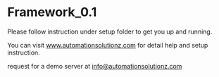 Framework_0.1
=============

Please follow instruction under setup folder to get you up and running.

You can visit www.automationsolutionz.com for detail help and setup instruction.

request for a demo server at info@automationsolutionz.com 
